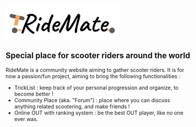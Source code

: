 ![RideMate](./front/src/assets/imgs/logo.png)
## Special place for scooter riders around the world

RideMate is a community website aiming to gather scooter riders.
It is for now a passion/fun project, aiming to bring the following functionalities :
- TrickList : keep track of your personal progression and organize, to become better !
- Community Place (aka. "Forum") : place where you can discuss anything related scootering, and make friends !
- Online OUT with ranking system : be the best OUT player, like no one ever was.

